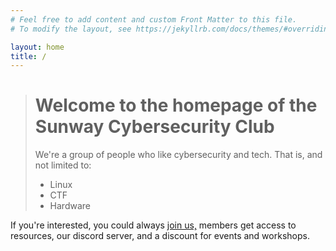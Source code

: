 ```yaml
---
# Feel free to add content and custom Front Matter to this file.
# To modify the layout, see https://jekyllrb.com/docs/themes/#overriding-theme-defaults

layout: home
title: /
---
```


> # Welcome to the homepage of the Sunway Cybersecurity Club
>
> We're a group of people who like cybersecurity and tech. That is, and not limited to:
>
> - Linux
> - CTF
> - Hardware
>

If you're interested, you could always [join us,](https://docs.google.com/forms/d/e/1FAIpQLSciotrFGu2tLhR4fnKihwUxAigb1zOB0k_-Opj6wXomV81_Ew/viewform?usp=sf_link) members get access to resources, our discord server, and a discount for events and workshops.
